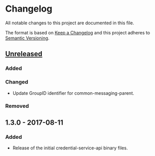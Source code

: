 # Changelog
All notable changes to this project are documented in this file.
 
The format is based on [Keep a Changelog](http://keepachangelog.com/)
and this project adheres to [Semantic Versioning](http://semver.org/).

## [Unreleased]

### Added

### Changed
 - Update GroupID identifier for common-messaging-parent.

### Removed

## 1.3.0 - 2017-08-11

### Added
 - Release of the initial credential-service-api binary files.

[Unreleased]: https://github.com/dellemc-symphony/root-parent/compare/1.3.0...HEAD
